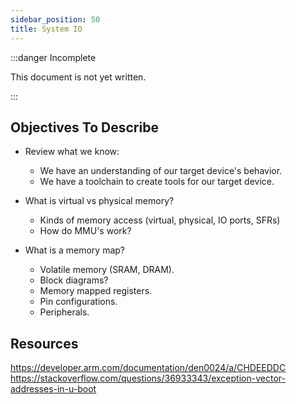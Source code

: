 ```yaml
---
sidebar_position: 50
title: System IO
---
```


:::danger Incomplete

This document is not yet written.

:::

## Objectives To Describe

- Review what we know:
  - We have an understanding of our target device's behavior.
  - We have a toolchain to create tools for our target device.

- What is virtual vs physical memory?
  - Kinds of memory access (virtual, physical, IO ports, SFRs)
  - How do MMU's work?
- What is a memory map?
  - Volatile memory (SRAM, DRAM).
  - Block diagrams?
  - Memory mapped registers.
  - Pin configurations.
  - Peripherals.

## Resources

https://developer.arm.com/documentation/den0024/a/CHDEEDDC
https://stackoverflow.com/questions/36933343/exception-vector-addresses-in-u-boot